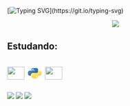 [![Typing SVG](https://readme-typing-svg.herokuapp.com/?color=38bdae&size=35&center=true&vCenter=true&width=1000&lines=Olá!;Meu+nome+é+Kaiky+Ferreira;Eu+tenho+20+anos;Estudo+Sistemas+de+Informação;Seja+Bem-vindo(a);Hello!;My+name+is+Kaiky+Ferreira;I'm+20+years+old;I'm+from+Brazil;I'm+studying+Information+Systems;Be+Welcome;Hola!;Me+nombre+es+Kaiky+Ferreira;Tengo+19+años;Estudio+sistema+de+información;Bienvenido!)](https://git.io/typing-svg)


<div align="center">
     <img height="180em" src="https://github-readme-stats.vercel.app/api/top-langs/?username=kaikyfs&layout=compact&langs_count=7&theme=dark"/>
</div>

## Estudando: 
<div style="display: inline_block"><br>
  <img align="center" height="30" width="40" src="https://cdn.jsdelivr.net/gh/devicons/devicon/icons/java/java-original.svg" />        
  <img align="center" height="30" width="40" src="https://raw.githubusercontent.com/devicons/devicon/master/icons/python/python-original.svg">
  <img align="center" height="30" width="40" src="https://cdn.jsdelivr.net/gh/devicons/devicon/icons/c/c-original.svg" />
</div>

## 
 
<div> 
  <a href="https://instagram.com/kaiky.fs" target="_blank"><img src="https://img.shields.io/badge/-Instagram-%23E4405F?style=for-the-badge&logo=instagram&logoColor=white" target="_blank"></a>
  <a href = "mailto:kaiky1006@gmail.com"><img src="https://img.shields.io/badge/-Gmail-%23333?style=for-the-badge&logo=gmail&logoColor=white" target="_blank"></a>
  <a href="https://www.linkedin.com/in/kaiky-ferreira-b5026320a" target="_blank"><img src="https://img.shields.io/badge/-LinkedIn-%230077B5?style=for-the-badge&logo=linkedin&logoColor=white" target="_blank"></a> 
  
</div>
